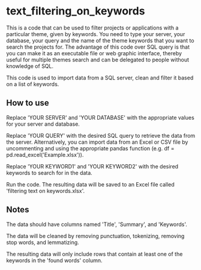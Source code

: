 # text_filtering_on_keywords
This is a code that can be used to filter projects or applications with a particular theme, given by keywords. You need to type your server, your database, your query and the name of the theme keywords that you want to search the projects for. The advantage of this code over SQL query is that you can make it as an executable file or web graphic interface, thereby useful for multiple themes search and can be delegated to people without knowledge of SQL.

This code is used to import data from a SQL server, clean and filter it based on a list of keywords.

## How to use

Replace 'YOUR SERVER' and 'YOUR DATABASE' with the appropriate values for your server and database.

Replace 'YOUR QUERY' with the desired SQL query to retrieve the data from the server. Alternatively, you can import data from an Excel or CSV file by uncommenting and using the appropriate pandas function (e.g. df = pd.read_excel('Example.xlsx')).

Replace 'YOUR KEYWORD1' and 'YOUR KEYWORD2' with the desired keywords to search for in the data.

Run the code. The resulting data will be saved to an Excel file called 'filtering text on keywords.xlsx'.

## Notes

The data should have columns named 'Title', 'Summary', and 'Keywords'.

The data will be cleaned by removing punctuation, tokenizing, removing stop words, and lemmatizing.

The resulting data will only include rows that contain at least one of the keywords in the 'found words' column.
